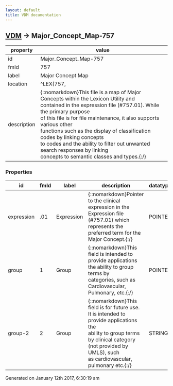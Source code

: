 ```yaml
---
layout: default
title: VDM documentation
---
```


## [VDM](TableOfContent.md) &#8594; Major_Concept_Map-757 

 property | value 
--- | --- 
 id | Major_Concept_Map-757
 fmId | 757
 label | Major Concept Map
 location | ^LEX(757,
 description | {::nomarkdown}This file is a map of Major Concepts within the Lexicon Utility and<br/>contained in the expression file (#757.01).  While the primary purpose <br/>of this file is for file maintenance, it also supports various other <br/>functions such as the display of classification codes by linking concepts<br/>to codes and the ability to filter out unwanted search responses by linking<br/>concepts to semantic classes and types.{:/}

### Properties

| id | fmId | label | description | datatype | location | attributes | range | 
| --- | --- | --- | --- | --- | --- | --- | --- | 
| expression | .01 | Expression | {::nomarkdown}Pointer to the clinical expression in the Expression file (#757.01) which <br/>represents the preferred term for the Major Concept.{:/} | POINTER |  | REQUIRED, INDEXED | [Expressions-757_01](Expressions-757_01.md) | 
| group | 1 | Group | {::nomarkdown}This field is intended to provide applications the ability to group terms by<br/>categories, such as Cardiovascular, Pulmonary, etc.{:/} | POINTER |  |  | [Expressions-757_01](Expressions-757_01.md) | 
| group-2 | 2 | Group | {::nomarkdown}This field is for future use.  It is intended to provide applications the<br/>ability to group terms by clinical category (not provided by UMLS), such<br/>as cardiovascular, pulmonary etc.{:/} | STRING |  |  |  | 




 Generated on January 12th 2017, 6:30:19 am